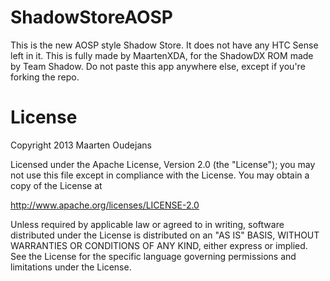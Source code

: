ShadowStoreAOSP
===============

This is the new AOSP style Shadow Store. It does not have any HTC Sense left in it.
This is fully made by MaartenXDA, for the ShadowDX ROM made by Team Shadow. Do not paste this app anywhere else, except if you're forking the repo.

License 
===============

Copyright 2013 Maarten Oudejans

Licensed under the Apache License, Version 2.0 (the "License");
you may not use this file except in compliance with the License.
You may obtain a copy of the License at

http://www.apache.org/licenses/LICENSE-2.0

Unless required by applicable law or agreed to in writing, software
distributed under the License is distributed on an "AS IS" BASIS,
WITHOUT WARRANTIES OR CONDITIONS OF ANY KIND, either express or implied.
See the License for the specific language governing permissions and
limitations under the License.

